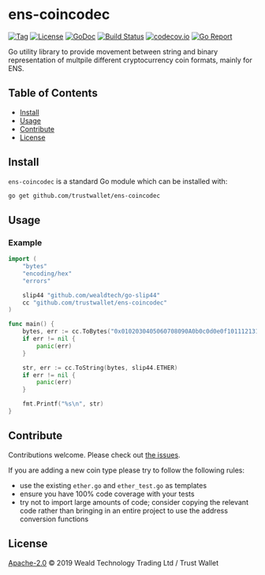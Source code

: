 # ens-coincodec

[![Tag](https://img.shields.io/github/tag/trustwallet/ens-coincodec.svg)](https://github.com/trustwallet/ens-coincodec/releases/)
[![License](https://img.shields.io/github/license/trustwallet/ens-coincodec.svg)](LICENSE)
[![GoDoc](https://godoc.org/github.com/trustwallet/ens-coincodec?status.svg)](https://godoc.org/github.com/trustwallet/ens-coincodec)
[![Build Status](https://travis-ci.org/trustwallet/ens-coincodec.svg?branch=master)](https://travis-ci.org/trustwallet/ens-coincodec)
[![codecov.io](https://img.shields.io/codecov/c/github/trustwallet/ens-coincodec.svg)](https://codecov.io/github/trustwallet/ens-coincodec)
[![Go Report](https://goreportcard.com/badge/github.com/trustwallet/ens-coincodec)](https://goreportcard.com/report/github.com/trustwallet/ens-coincodec)

Go utility library to provide movement between string and binary representation of multpile different cryptocurrency coin formats, mainly for ENS.


## Table of Contents

- [Install](#install)
- [Usage](#usage)
- [Contribute](#contribute)
- [License](#license)

## Install

`ens-coincodec` is a standard Go module which can be installed with:

```sh
go get github.com/trustwallet/ens-coincodec
```

## Usage

### Example

```go
import (
    "bytes"
    "encoding/hex"
    "errors"

    slip44 "github.com/wealdtech/go-slip44"
    cc "github.com/trustwallet/ens-coincodec"
)

func main() {
    bytes, err := cc.ToBytes("0x0102030405060708090A0b0c0d0e0f1011121314", slip44.ETHER)
    if err != nil {
        panic(err)
    }

    str, err := cc.ToString(bytes, slip44.ETHER)
    if err != nil {
        panic(err)
    }

    fmt.Printf("%s\n", str)
}
```

## Contribute

Contributions welcome. Please check out [the issues](https://github.com/trustwallet/ens-coincodec/issues).

If you are adding a new coin type please try to follow the following rules:

  - use the existing `ether.go` and `ether_test.go` as templates
  - ensure you have 100% code coverage with your tests
  - try not to import large amounts of code; consider copying the relevant code rather than bringing in an entire project to use the address conversion functions

## License

[Apache-2.0](LICENSE) © 2019 Weald Technology Trading Ltd / Trust Wallet
